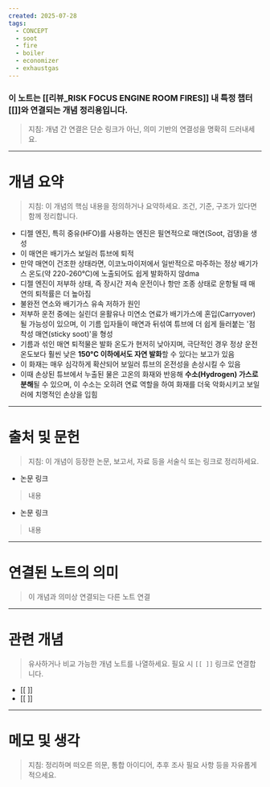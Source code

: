 ```yaml
---
created: 2025-07-28
tags:
  - CONCEPT
  - soot
  - fire
  - boiler
  - economizer
  - exhaustgas
---
```

### 이 노트는 [[리뷰_RISK FOCUS ENGINE ROOM FIRES]] 내 특정 챕터[[]]와 연결되는 개념 정리용입니다.  
> 지침: 개념 간 연결은 단순 링크가 아닌, 의미 기반의 연결성을 명확히 드러내세요.  
---

# 개념 요약  
> 지침: 이 개념의 핵심 내용을 정의하거나 요약하세요. 조건, 기준, 구조가 있다면 함께 정리합니다.

- 디젤 엔진, 특히 중유(HFO)를 사용하는 엔진은 필연적으로 매연(Soot, 검댕)을 생성
 - 이 매연은 배기가스 보일러 튜브에 퇴적
 - 만약 매연이 건조한 상태라면, 이코노마이저에서 일반적으로 마주하는 정상 배기가스 온도(약 220-260°C)에 노출되어도 쉽게 발화하지 않dma
 - 디젤 엔진이 저부하 상태, 즉 장시간 저속 운전이나 항만 조종 상태로 운항될 때 매연의 퇴적률은 더 높아짐
 - 불완전 연소와 배기가스 유속 저하가 원인
 - 저부하 운전 중에는 실린더 윤활유나 미연소 연료가 배기가스에 혼입(Carryover)될 가능성이 있으며, 이 기름 입자들이 매연과 뒤섞여 튜브에 더 쉽게 들러붙는 '점착성 매연(sticky soot)'을 형성
 - 기름과 섞인 매연 퇴적물은 발화 온도가 현저히 낮아지며, 극단적인 경우 정상 운전 온도보다 훨씬 낮은 **150°C 이하에서도 자연 발화**할 수 있다는 보고가 있음
 - 이 화재는 매우 심각하게 확산되어 보일러 튜브의 온전성을 손상시킬 수 있음
 - 이때 손상된 튜브에서 누출된 물은 고온의 화재와 반응해 **수소(Hydrogen) 가스로 분해**될 수 있으며, 이 수소는 오히려 연료 역할을 하여 화재를 더욱 악화시키고 보일러에 치명적인 손상을 입힘
---

# 출처 및 문헌  
> 지침: 이 개념이 등장한 논문, 보고서, 자료 등을 서술식 또는 링크로 정리하세요.

- 논문 링크
> 내용
- 논문 링크
>  내용 

---

# 연결된 노트의 의미  
> 이 개념과 의미상 연결되는 다른 노트 연결

---

# 관련 개념  
> 유사하거나 비교 가능한 개념 노트를 나열하세요. 필요 시 `[[ ]]` 링크로 연결합니다.

- [[ ]]
- [[ ]]

---

# 메모 및 생각  
> 지침: 정리하며 떠오른 의문, 통합 아이디어, 추후 조사 필요 사항 등을 자유롭게 적으세요.

